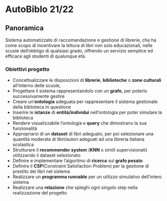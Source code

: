# AutoBiblo 21/22
## Panoramica
Sistema automatizzato di raccomandazione e gestione di librerie, che ha come scopo di incentivare la lettura di libri non solo educazionali, nelle scuole dell’obbligo di qualsiasi grado, offrendo un servizio semplice ed efficace agli studenti di qualunque età.

### Obiettivi progetto
 - Concettualizzare le disposizioni di **librerie**, **biblioteche** o **zone culturali** all’interno delle scuole, 
 - Progettare il sistema rappresentandolo con un **grafo**, per poterlo successivamente gestire
 - Creare un’**ontologia** adeguata per rappresentare il sistema gestionale della biblioteca in questione
 - Inserire le **istanze** di **entitá/individui** nell’ontologia per poter simulare la biblioteca
 - Rendere visualizzabile l’ontologia e **query** che dimostrano la sua funzionalitá
 - Appropriarsi di un **dataset** di libri adeguato, per poi selezionare una quantitá moderata di libri/autori adeguati ad una libreria italiana scolastica
 - Strutturare il **recommender system** (**KNN** o simili supervisionati) utilizzando il dataset selezionato
 - Definire e implementare l’algoritmo di **ricerca** sul **grafo pesato** 
 - Definire il **CSP**(Constraint Satisfaction Problem) per la gestione di prestito dei libri nel sistema
 - Realizzare un **programma runnable** per un utilizzo simulativo dell’intero sistema
 - Realizzare una **relazione** che spieghi ogni singolo step nella realizzazione del progetto

